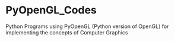 # PyOpenGL_Codes
Python Programs using PyOpenGL (Python version of OpenGL) for implementing the concepts of Computer Graphics
